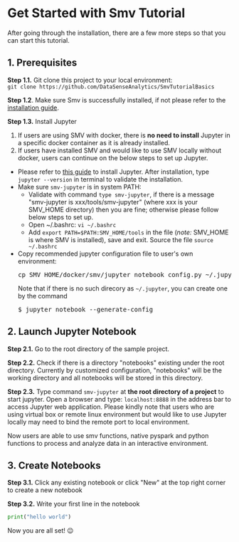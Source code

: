 # Get Started with Smv Tutorial

After going through the installation, there are a few more steps so that you can start this tutorial.

## 1. Prerequisites
**Step 1.1.** Git clone this project to your local environment:   
  `git clone https://github.com/DataSenseAnalytics/SmvTutorialBasics`

**Step 1.2**. Make sure Smv is successfully installed, if not please refer to the [installation guide](smv_install_sample_app.md#smv-installation).

**Step 1.3.** Install Jupyter  
1) If users are using SMV with docker, there is **no need to install** Jupyter in a specific docker container as it is already installed.  
2) If users have installed SMV and would like to use SMV locally without docker, users can continue on the below steps to set up Jupyter.  
- Please refer to [this guide](http://jupyter.org/install.html) to install Jupyter. After installation, type `jupyter --version` in terminal to validate the installation.
- Make sure `smv-jupyter` is in system PATH:  
  - Validate with command `type smv-jupyter`, if there is a message "smv-jupyter is xxx/tools/smv-jupyter" (where xxx is your SMV_HOME directory) then you are fine; otherwise please follow below steps to set up.
  - Open ~/.bashrc:  `vi ~/.bashrc`
  - Add `export PATH=$PATH:SMV_HOME/tools` in the file (*note:* SMV_HOME is where SMV is installed), save and exit. Source the file `source ~/.bashrc`
- Copy recommended jupyter configuration file to user's own environment:  
  <pre>
  cp SMV_HOME/docker/smv/jupyter_notebook_config.py ~/.jupyter/
  </pre>
  Note that if there is no such direcory as `~/.jupyter`, you can create one by the command
  <pre>
  $ jupyter notebook --generate-config
  </pre>

## 2. Launch Jupyter Notebook
**Step 2.1.** Go to the root directory of the sample project.   

**Step 2.2.** Check if there is a directory "notebooks" existing under the root directory. Currently by customized configuration, "notebooks" will be the working directory and all notebooks will be stored in this directory.

**Step 2.3.** Type command `smv-jupyter` at **the root directory of a project** to start jupyter. Open a browser and type: `localhost:8888` in the address bar to access Jupyter web application. Please kindly note that users who are using virtual box or remote linux environment but would like to use Jupyter locally may need to bind the remote port to local environment.   

Now users are able to use smv functions, native pyspark and python functions to process and analyze data in an interactive environment.

## 3. Create Notebooks
**Step 3.1.** Click any existing notebook or click "New" at the top right corner to create a new notebook

**Step 3.2.** Write your first line in the notebook  
```python
print("hello world")
```

Now you are all set! :wink:
